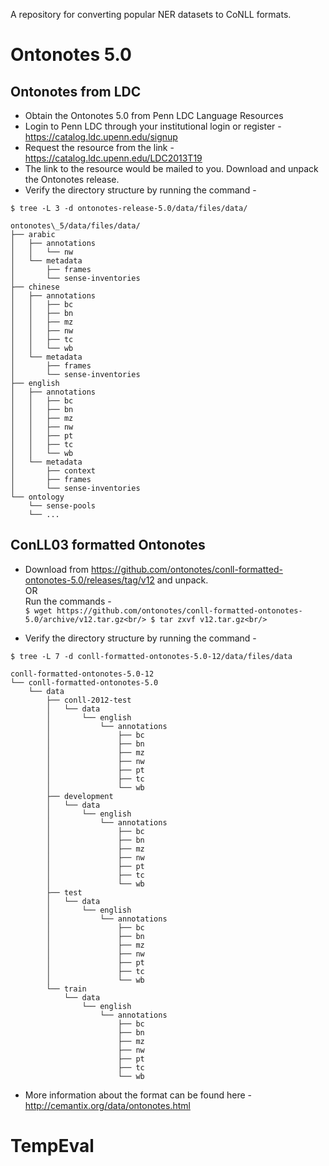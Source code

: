 A repository for converting popular NER datasets to CoNLL formats.

# Ontonotes 5.0

## Ontonotes from LDC

* Obtain the Ontonotes 5.0 from Penn LDC Language Resources
* Login to Penn LDC through your institutional login or register - https://catalog.ldc.upenn.edu/signup<br />
* Request the resource from the link - https://catalog.ldc.upenn.edu/LDC2013T19
* The link to the resource would be mailed to you. Download and unpack the Ontonotes release. 
* Verify the directory structure by running the command - 

``
$ tree -L 3 -d ontonotes-release-5.0/data/files/data/
``
```
ontonotes\_5/data/files/data/
├── arabic
│   ├── annotations
│   │   └── nw
│   └── metadata
│       ├── frames
│       └── sense-inventories
├── chinese
│   ├── annotations
│   │   ├── bc
│   │   ├── bn
│   │   ├── mz
│   │   ├── nw
│   │   ├── tc
│   │   └── wb
│   └── metadata
│       ├── frames
│       └── sense-inventories
├── english
│   ├── annotations
│   │   ├── bc
│   │   ├── bn
│   │   ├── mz
│   │   ├── nw
│   │   ├── pt
│   │   ├── tc
│   │   └── wb
│   └── metadata
│       ├── context
│       ├── frames
│       └── sense-inventories
└── ontology
    └── sense-pools
    └── ...
```
<tree>
    
## ConLL03 formatted Ontonotes 

* Download from https://github.com/ontonotes/conll-formatted-ontonotes-5.0/releases/tag/v12 and unpack.<br/>
OR<br/> 
Run the commands -<br/>
``
$ wget https://github.com/ontonotes/conll-formatted-ontonotes-5.0/archive/v12.tar.gz<br/>
$ tar zxvf v12.tar.gz<br/>
``

* Verify the directory structure by running the command - 
```
$ tree -L 7 -d conll-formatted-ontonotes-5.0-12/data/files/data
```
```
conll-formatted-ontonotes-5.0-12
└── conll-formatted-ontonotes-5.0
    └── data
        ├── conll-2012-test
        │   └── data
        │       └── english
        │           └── annotations
        │               ├── bc
        │               ├── bn
        │               ├── mz
        │               ├── nw
        │               ├── pt
        │               ├── tc
        │               └── wb
        ├── development
        │   └── data
        │       └── english
        │           └── annotations
        │               ├── bc
        │               ├── bn
        │               ├── mz
        │               ├── nw
        │               ├── pt
        │               ├── tc
        │               └── wb
        ├── test
        │   └── data
        │       └── english
        │           └── annotations
        │               ├── bc
        │               ├── bn
        │               ├── mz
        │               ├── nw
        │               ├── pt
        │               ├── tc
        │               └── wb
        └── train
            └── data
                └── english
                    └── annotations
                        ├── bc
                        ├── bn
                        ├── mz
                        ├── nw
                        ├── pt
                        ├── tc
                        └── wb
```

* More information about the format can be found here - http://cemantix.org/data/ontonotes.html 

# TempEval
